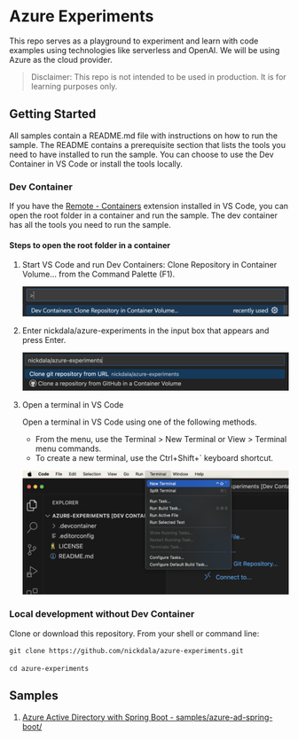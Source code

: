 # Azure Experiments

This repo serves as a playground to experiment and learn with code examples using technologies like serverless and OpenAI. We will be using Azure as the cloud provider.

> Disclaimer: This repo is not intended to be used in production. It is for learning purposes only. 

## Getting Started

All samples contain a README.md file with instructions on how to run the sample. The README contains a prerequisite section that lists the tools you need to have installed to run the sample. You can choose to use the Dev Container in VS Code or install the tools locally.

### Dev Container

If you have the [Remote - Containers](https://marketplace.visualstudio.com/items?itemName=ms-vscode-remote.remote-containers) extension installed in VS Code, you can open the root folder in a container and run the sample. The dev container has all the tools you need to run the sample.

#### Steps to open the root folder in a container

1. Start VS Code and run Dev Containers: Clone Repository in Container Volume... from the Command Palette (F1).

    ![clone-repo-in-volume](assets/clone-repo-in-container-volume.png)

1. Enter nickdala/azure-experiments in the input box that appears and press Enter.

    ![nickdala-azure-experiments-repo-to-clone](assets/nickdala-azure-experiments-dev-container.png)

1. Open a terminal in VS Code

    Open a terminal in VS Code using one of the following methods.

    * From the menu, use the Terminal > New Terminal or View > Terminal menu commands.
    * To create a new terminal, use the Ctrl+Shift+` keyboard shortcut.

    ![open-terminal-in-vs-code](assets/vscode-terminal.png)

### Local development without Dev Container

Clone or download this repository. From your shell or command line:

```Shell
git clone https://github.com/nickdala/azure-experiments.git

cd azure-experiments
```

## Samples

1. [Azure Active Directory with Spring Boot - samples/azure-ad-spring-boot/](samples/azure-ad-spring-boot/README.md)
